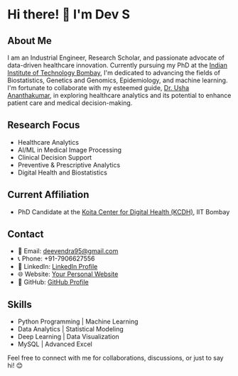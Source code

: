 # Hi there! 👋 I'm Dev S

## About Me

I am an Industrial Engineer, Research Scholar, and passionate advocate of data-driven healthcare innovation. Currently pursuing my PhD at the [Indian Institute of Technology Bombay](https://www.iitb.ac.in/), I'm dedicated to advancing the fields of Biostatistics, Genetics and Genomics, Epidemiology, and machine learning. I'm fortunate to collaborate with my esteemed guide, [Dr. Usha Ananthakumar](https://www.iitb.ac.in/management/dr-usha-ananthakumar), in exploring healthcare analytics and its potential to enhance patient care and medical decision-making.

## Research Focus

- Healthcare Analytics
- AI/ML in Medical Image Processing
- Clinical Decision Support
- Preventive & Prescriptive Analytics
- Digital Health and Biostatistics

## Current Affiliation

- PhD Candidate at the [Koita Center for Digital Health (KCDH)](https://www.iitb.ac.in/kcdh/), IIT Bombay

## Contact

- 📧 Email: deevendra95@gmail.com
- 📞 Phone: +91-7906627556
- 💼 LinkedIn: [LinkedIn Profile](https://www.linkedin.com/in/yourlinkedinprofile)
- 🌐 Website: [Your Personal Website](https://www.yourwebsite.com)
- 📁 GitHub: [GitHub Profile](https://github.com/yourusername)

## Skills

- Python Programming | Machine Learning
- Data Analytics | Statistical Modeling
- Deep Learning | Data Visualization
- MySQL | Advanced Excel



Feel free to connect with me for collaborations, discussions, or just to say hi! 😊

